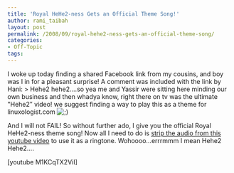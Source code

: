 ```yaml
---
title: 'Royal HeHe2-ness Gets an Official Theme Song!'
author: rami_taibah
layout: post
permalink: /2008/09/royal-hehe2-ness-gets-an-official-theme-song/
categories:
- Off-Topic
tags: 
---
```

I woke up today finding a shared Facebook link from my cousins, and boy was I in for a pleasant surprise! A comment was included with the link by Hani:
\> Hehe2 hehe2....so yea me and Yassir were sitting here minding our own business and then whadya know, right there on tv was the ultimate "Hehe2″ video! we suggest finding a way to play this as a theme for linuxologist.com ![;)](http://192.168.1.2/blog2/wp-includes/images/smilies/icon_wink.gif)

And I will not FAIL! So without further ado, I give you the official Royal HeHe2-ness theme song! Now all I need to do is [strip the audio from this youtube video](/blog/linuxhowto/downloading-music-the-1337-way/) to use it as a ringtone. Wohoooo...errrmmm I mean Hehe2 Hehe2....

\[youtube M1KCqTX2ViI\]
